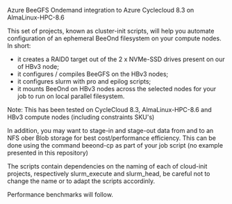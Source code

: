 Azure BeeGFS Ondemand integration to Azure Cyclecloud 8.3 on AlmaLinux-HPC-8.6

This set of projects, known as cluster-init scripts, will help you automate configuration of an ephemeral BeeOnd filesystem on your compute nodes.
In short:
- it creates a RAID0 target out of the 2 x NVMe-SSD drives present on our of HBv3 node;
- it configures / compiles BeeGFS on the HBv3 nodes;
- it configures slurm with pro and epilog scripts;
- it mounts BeeOnd on HBv3 nodes across the selected nodes for your job to run on local parallel filesystem.

Note: This has been tested on CycleCloud 8.3, AlmaLinux-HPC-8.6 and HBv3 compute nodes (including constraints SKU's)

In addition, you may want to stage-in and stage-out data from and to an NFS ober Blob storage for best cost/performance efficiency. This can be done using the command beeond-cp as part of your job script (no example presented in this repository)

The scripts contain dependencies on the naming of each of cloud-init projects, respectively slurm_execute and slurm_head, be careful not to change the name or to adapt the scripts accordinly.

Performance benchmarks will follow.